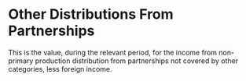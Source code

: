 # Other Distributions From Partnerships
This is the value, during the relevant period, for the income from non-primary production distribution from partnerships not covered by other categories, less foreign income.